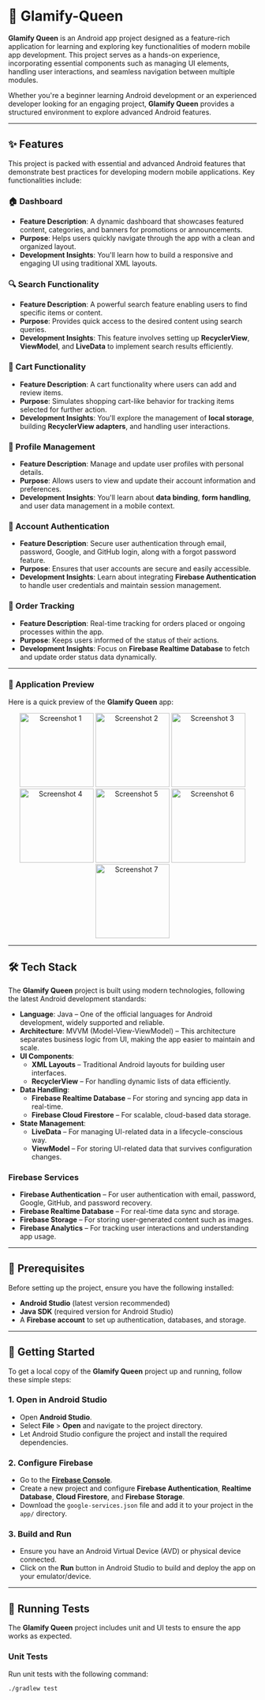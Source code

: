 # 👑 Glamify-Queen

**Glamify Queen** is an Android app project designed as a feature-rich application for learning and exploring key functionalities of modern mobile app development. This project serves as a hands-on experience, incorporating essential components such as managing UI elements, handling user interactions, and seamless navigation between multiple modules.

Whether you're a beginner learning Android development or an experienced developer looking for an engaging project, **Glamify Queen** provides a structured environment to explore advanced Android features.

---

## ✨ Features

This project is packed with essential and advanced Android features that demonstrate best practices for developing modern mobile applications. Key functionalities include:

### 🏠 Dashboard
- **Feature Description**: A dynamic dashboard that showcases featured content, categories, and banners for promotions or announcements.
- **Purpose**: Helps users quickly navigate through the app with a clean and organized layout.
- **Development Insights**: You'll learn how to build a responsive and engaging UI using traditional XML layouts.



### 🔍 Search Functionality
- **Feature Description**: A powerful search feature enabling users to find specific items or content.
- **Purpose**: Provides quick access to the desired content using search queries.
- **Development Insights**: This feature involves setting up **RecyclerView**, **ViewModel**, and **LiveData** to implement search results efficiently.



### 🛒 Cart Functionality
- **Feature Description**: A cart functionality where users can add and review items.
- **Purpose**: Simulates shopping cart-like behavior for tracking items selected for further action.
- **Development Insights**: You'll explore the management of **local storage**, building **RecyclerView adapters**, and handling user interactions.



### 👤 Profile Management
- **Feature Description**: Manage and update user profiles with personal details.
- **Purpose**: Allows users to view and update their account information and preferences.
- **Development Insights**: You'll learn about **data binding**, **form handling**, and user data management in a mobile context.


### 🔐 Account Authentication
- **Feature Description**: Secure user authentication through email, password, Google, and GitHub login, along with a forgot password feature.
- **Purpose**: Ensures that user accounts are secure and easily accessible.
- **Development Insights**: Learn about integrating **Firebase Authentication** to handle user credentials and maintain session management.


### 🚚 Order Tracking
- **Feature Description**: Real-time tracking for orders placed or ongoing processes within the app.
- **Purpose**: Keeps users informed of the status of their actions.
- **Development Insights**: Focus on **Firebase Realtime Database** to fetch and update order status data dynamically.

---

### 📸 Application Preview

Here is a quick preview of the **Glamify Queen** app:

<p align="center">
  <img src="https://github.com/user-attachments/assets/e9bed5dc-63cc-4965-96a0-7cdefbdb5e48" alt="Screenshot 1" width="150" />
  <img src="https://github.com/user-attachments/assets/0437de0b-4eab-467b-aa6a-2023bfdef6a0" alt="Screenshot 2" width="150" />
  <img src="https://github.com/user-attachments/assets/796e2d8e-fde1-4c46-a026-39a5c3677fb5" alt="Screenshot 3" width="150" />
  <img src="https://github.com/user-attachments/assets/42f9e52f-a317-455b-83a7-d4b74fcf763a" alt="Screenshot 4" width="150" />
  <img src="https://github.com/user-attachments/assets/ebac4d3f-1db3-4974-aaf2-c538bcb177d7" alt="Screenshot 5" width="150" />
  <img src="https://github.com/user-attachments/assets/dec065f7-a1f2-46ae-a6cd-f751ede76347" alt="Screenshot 6" width="150" />
  <img src="https://github.com/user-attachments/assets/1e326da9-a238-4a00-89fb-0c3eabe8f929" alt="Screenshot 7" width="150" />
</p>


---

## 🛠 Tech Stack

The **Glamify Queen** project is built using modern technologies, following the latest Android development standards:

- **Language**: Java – One of the official languages for Android development, widely supported and reliable.
- **Architecture**: MVVM (Model-View-ViewModel) – This architecture separates business logic from UI, making the app easier to maintain and scale.
- **UI Components**: 
  - **XML Layouts** – Traditional Android layouts for building user interfaces.
  - **RecyclerView** – For handling dynamic lists of data efficiently.
- **Data Handling**: 
  - **Firebase Realtime Database** – For storing and syncing app data in real-time.
  - **Firebase Cloud Firestore** – For scalable, cloud-based data storage.
- **State Management**: 
  - **LiveData** – For managing UI-related data in a lifecycle-conscious way.
  - **ViewModel** – For storing UI-related data that survives configuration changes.

### Firebase Services

- **Firebase Authentication** – For user authentication with email, password, Google, GitHub, and password recovery.
- **Firebase Realtime Database** – For real-time data sync and storage.
- **Firebase Storage** – For storing user-generated content such as images.
- **Firebase Analytics** – For tracking user interactions and understanding app usage.

---

## 📝 Prerequisites

Before setting up the project, ensure you have the following installed:

- **Android Studio** (latest version recommended)
- **Java SDK** (required version for Android Studio)
- A **Firebase account** to set up authentication, databases, and storage.

---

## 🚀 Getting Started

To get a local copy of the **Glamify Queen** project up and running, follow these simple steps:

### 1. Open in Android Studio
- Open **Android Studio**.
- Select **File** > **Open** and navigate to the project directory.
- Let Android Studio configure the project and install the required dependencies.

### 2. Configure Firebase
- Go to the **[Firebase Console](https://firebase.google.com/)**.
- Create a new project and configure **Firebase Authentication**, **Realtime Database**, **Cloud Firestore**, and **Firebase Storage**.
- Download the `google-services.json` file and add it to your project in the `app/` directory.

### 3. Build and Run
- Ensure you have an Android Virtual Device (AVD) or physical device connected.
- Click on the **Run** button in Android Studio to build and deploy the app on your emulator/device.

---

## 🧪 Running Tests

The **Glamify Queen** project includes unit and UI tests to ensure the app works as expected.

### Unit Tests
Run unit tests with the following command:

```bash
./gradlew test
